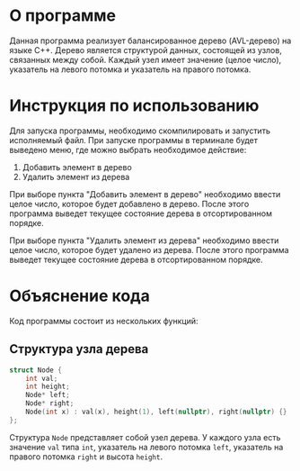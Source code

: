 # О программе
Данная программа реализует балансированное дерево (AVL-дерево) на языке C++. Дерево является структурой данных, состоящей из узлов, связанных между собой. Каждый узел имеет значение (целое число), указатель на левого потомка и указатель на правого потомка. 

# Инструкция по использованию
Для запуска программы, необходимо скомпилировать и запустить исполняемый файл. При запуске программы в терминале будет выведено меню, где можно выбрать необходимое действие:

1. Добавить элемент в дерево
2. Удалить элемент из дерева

При выборе пункта "Добавить элемент в дерево" необходимо ввести целое число, которое будет добавлено в дерево. После этого программа выведет текущее состояние дерева в отсортированном порядке.

При выборе пункта "Удалить элемент из дерева" необходимо ввести целое число, которое будет удалено из дерева. После этого программа выведет текущее состояние дерева в отсортированном порядке.

# Объяснение кода
Код программы состоит из нескольких функций:

## Структура узла дерева
```cpp
struct Node { 
    int val; 
    int height; 
    Node* left; 
    Node* right; 
    Node(int x) : val(x), height(1), left(nullptr), right(nullptr) {} 
};
```
Структура `Node` представляет собой узел дерева. У каждого узла есть значение `val` типа `int`, указатель на левого потомка `left`, указатель на правого потомка `right` и высота `height`.